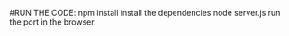 #RUN THE CODE:
  npm install
  install the dependencies 
  node server.js
  run the port in the browser.
